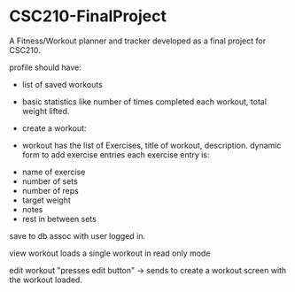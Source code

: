 # CSC210-FinalProject
A Fitness/Workout planner and tracker developed as a final project for CSC210.


profile should have:
- list of saved workouts
- basic statistics like number of times completed each workout, total weight lifted.

- create a workout:
- workout has the list of Exercises, title of workout, description.
dynamic form to add exercise entries
each exercise entry is:
* name of exercise
* number of sets
* number of reps
* target weight
* notes
* rest in between sets

save to db assoc with user logged in. 

view workout
loads a single workout in read only mode

edit workout "presses edit button" -> sends to create a workout screen with the workout loaded.